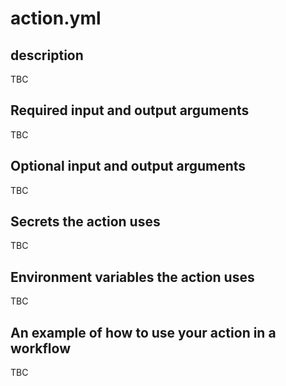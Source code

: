 # action.yml

## description 

TBC

## Required input and output arguments

TBC

## Optional input and output arguments

TBC

## Secrets the action uses

TBC

## Environment variables the action uses

TBC

## An example of how to use your action in a workflow

TBC
